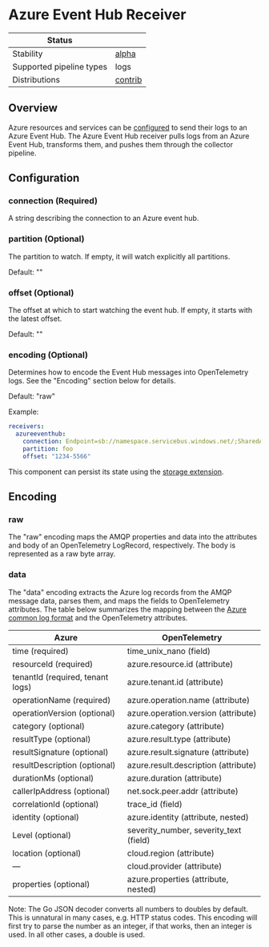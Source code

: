 # Azure Event Hub Receiver

| Status                   |           |
| ------------------------ |-----------|
| Stability                | [alpha]   |
| Supported pipeline types | logs      |
| Distributions            | [contrib] |

## Overview
Azure resources and services can be
[configured](https://learn.microsoft.com/en-us/azure/azure-monitor/essentials/diagnostic-settings)
to send their logs to an Azure Event Hub. The Azure Event Hub receiver pulls logs from an Azure
Event Hub, transforms them, and pushes them through the collector pipeline.

## Configuration

### connection (Required)
A string describing the connection to an Azure event hub.

### partition (Optional)
The partition to watch. If empty, it will watch explicitly all partitions.

Default: ""

### offset (Optional)
The offset at which to start watching the event hub. If empty, it starts with the latest offset.

Default: ""

### encoding (Optional)
Determines how to encode the Event Hub messages into OpenTelemetry logs. See the "Encoding"
section below for details.

Default: "raw"

Example:

```yaml
receivers:
  azureeventhub:
    connection: Endpoint=sb://namespace.servicebus.windows.net/;SharedAccessKeyName=RootManageSharedAccessKey;SharedAccessKey=superSecret1234=;EntityPath=hubName
    partition: foo
    offset: "1234-5566"
```

This component can persist its state using the [storage extension].

## Encoding

### raw

The "raw" encoding maps the AMQP properties and data into the
attributes and body of an OpenTelemetry LogRecord, respectively.
The body is represented as a raw byte array.

### data

The "data" encoding extracts the Azure log records from the AMQP
message data, parses them, and maps the fields to OpenTelemetry
attributes. The table below summarizes the mapping between the 
[Azure common log format](https://learn.microsoft.com/en-us/azure/azure-monitor/essentials/resource-logs-schema)
and the OpenTelemetry attributes.


| Azure                            | OpenTelemetry                          | 
|----------------------------------|----------------------------------------|
| time (required)                  | time_unix_nano (field)                 | 
| resourceId (required)            | azure.resource.id (attribute)          | 
| tenantId (required, tenant logs) | azure.tenant.id (attribute)            | 
| operationName (required)         | azure.operation.name (attribute)       |
| operationVersion (optional)      | azure.operation.version (attribute)    | 
| category (optional)              | azure.category (attribute)             | 
| resultType (optional)            | azure.result.type (attribute)          | 
| resultSignature (optional)       | azure.result.signature (attribute)     | 
| resultDescription (optional)     | azure.result.description (attribute)   | 
| durationMs (optional)            | azure.duration (attribute)             | 
| callerIpAddress (optional)       | net.sock.peer.addr (attribute)         | 
| correlationId (optional)         | trace_id (field)                       | 
| identity (optional)              | azure.identity (attribute, nested)     |
| Level (optional)                 | severity_number, severity_text (field) | 
| location (optional)              | cloud.region (attribute)               | 
| —                                | cloud.provider (attribute)             | 
| properties (optional)            | azure.properties (attribute, nested)   | 

Note: The Go JSON decoder converts all numbers to doubles by default. This is
unnatural in many cases, e.g. HTTP status codes. This encoding will first try to 
parse the number as an integer, if that works, then an integer is used. In all
other cases, a double is used.

[alpha]: https://github.com/open-telemetry/opentelemetry-collector#alpha
[contrib]: https://github.com/open-telemetry/opentelemetry-collector-releases/tree/main/distributions/otelcol-contrib
[storage extension]: https://github.com/open-telemetry/opentelemetry-collector-contrib/tree/main/extension/storage
